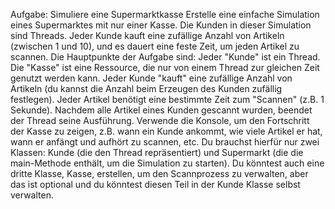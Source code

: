 Aufgabe: Simuliere eine Supermarktkasse
Erstelle eine einfache Simulation eines Supermarktes mit nur einer Kasse. Die Kunden in dieser Simulation sind Threads. Jeder Kunde kauft eine zufällige Anzahl von Artikeln (zwischen 1 und 10), und es dauert eine feste Zeit, um jeden Artikel zu scannen.
Die Hauptpunkte der Aufgabe sind:
Jeder "Kunde" ist ein Thread.
Die "Kasse" ist eine Ressource, die nur von einem Thread zur gleichen Zeit genutzt werden kann.
Jeder Kunde "kauft" eine zufällige Anzahl von Artikeln (du kannst die Anzahl beim Erzeugen des Kunden zufällig festlegen).
Jeder Artikel benötigt eine bestimmte Zeit zum "Scannen" (z.B. 1 Sekunde).
Nachdem alle Artikel eines Kunden gescannt wurden, beendet der Thread seine Ausführung.
Verwende die Konsole, um den Fortschritt der Kasse zu zeigen, z.B. wann ein Kunde ankommt, wie viele Artikel er hat, wann er anfängt und aufhört zu scannen, etc.
Du brauchst hierfür nur zwei Klassen: Kunde (die den Thread repräsentiert) und Supermarkt (die die main-Methode enthält, um die Simulation zu starten). Du könntest auch eine dritte Klasse, Kasse, erstellen, um den Scannprozess zu verwalten, aber das ist optional und du könntest diesen Teil in der Kunde Klasse selbst verwalten.
